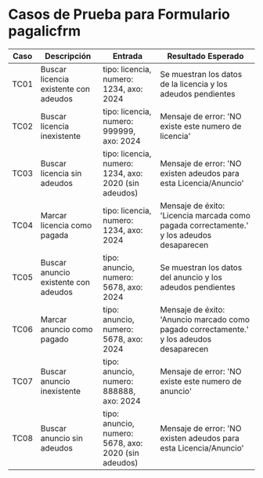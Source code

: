 # Casos de Prueba para Formulario pagalicfrm

| Caso | Descripción | Entrada | Resultado Esperado |
|------|-------------|---------|--------------------|
| TC01 | Buscar licencia existente con adeudos | tipo: licencia, numero: 1234, axo: 2024 | Se muestran los datos de la licencia y los adeudos pendientes |
| TC02 | Buscar licencia inexistente | tipo: licencia, numero: 999999, axo: 2024 | Mensaje de error: 'NO existe este numero de licencia' |
| TC03 | Buscar licencia sin adeudos | tipo: licencia, numero: 1234, axo: 2020 (sin adeudos) | Mensaje de error: 'NO existen adeudos para esta Licencia/Anuncio' |
| TC04 | Marcar licencia como pagada | tipo: licencia, numero: 1234, axo: 2024 | Mensaje de éxito: 'Licencia marcada como pagada correctamente.' y los adeudos desaparecen |
| TC05 | Buscar anuncio existente con adeudos | tipo: anuncio, numero: 5678, axo: 2024 | Se muestran los datos del anuncio y los adeudos pendientes |
| TC06 | Marcar anuncio como pagado | tipo: anuncio, numero: 5678, axo: 2024 | Mensaje de éxito: 'Anuncio marcado como pagado correctamente.' y los adeudos desaparecen |
| TC07 | Buscar anuncio inexistente | tipo: anuncio, numero: 888888, axo: 2024 | Mensaje de error: 'NO existe este numero de anuncio' |
| TC08 | Buscar anuncio sin adeudos | tipo: anuncio, numero: 5678, axo: 2020 (sin adeudos) | Mensaje de error: 'NO existen adeudos para esta Licencia/Anuncio' |
